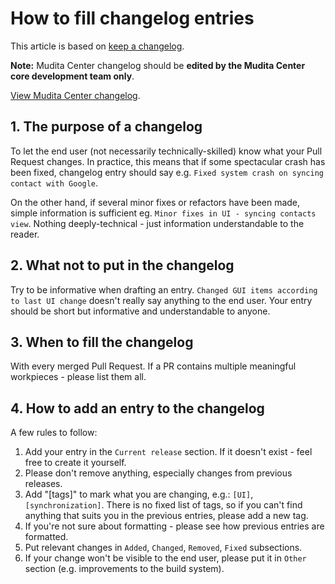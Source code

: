 # How to fill changelog entries

This article is based on [keep a changelog](https://keepachangelog.com/en/1.0.0/).

**Note:** Mudita Center changelog should be **edited by the Mudita Center core development team only**.

[View Mudita Center changelog](changelog.md).

## 1. The purpose of a changelog
To let the end user (not necessarily technically-skilled) know what your Pull Request changes. In practice, this means that if some spectacular crash has been fixed, changelog entry should say e.g. `Fixed system crash on syncing contact with Google`.

On the other hand, if several minor fixes or refactors have been made, simple information is sufficient eg. `Minor fixes in UI - syncing contacts view`. Nothing deeply-technical - just information understandable to the reader.

## 2. What not to put in the changelog
Try to be informative when drafting an entry. `Changed GUI items according to last UI change` doesn't really say anything to the end user. Your entry should be short but informative and understandable to anyone.

## 3. When to fill the changelog
With every merged Pull Request. If a PR contains multiple meaningful workpieces - please list them all.

## 4. How to add an entry to the changelog

A few rules to follow:

1. Add your entry in the `Current release` section. If it doesn't exist - feel free to create it yourself.
2. Please don't remove anything, especially changes from previous releases.
3. Add "[tags]" to mark what you are changing, e.g.: `[UI]`, `[synchronization]`. There is no fixed list of tags, so if you can't find anything that suits you in the previous entries, please add a new tag.
4. If you're not sure about formatting - please see how previous entries are formatted.
5. Put relevant changes in `Added`, `Changed`, `Removed`, `Fixed` subsections.
6. If your change won't be visible to the end user, please put it in `Other` section (e.g. improvements to the build system).